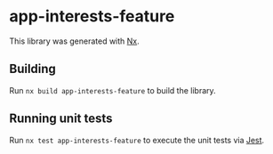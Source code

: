 # app-interests-feature

This library was generated with [Nx](https://nx.dev).

## Building

Run `nx build app-interests-feature` to build the library.

## Running unit tests

Run `nx test app-interests-feature` to execute the unit tests via [Jest](https://jestjs.io).
